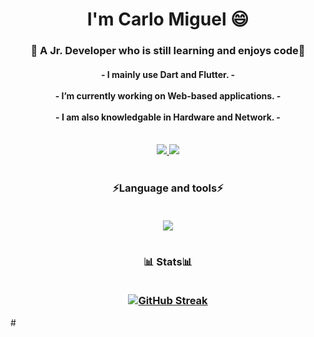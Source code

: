<h1 align="center">
 I'm Carlo Miguel 😄
</h1>

<h3  align="center"> 
 🌱 A Jr. Developer who is still learning and enjoys code🌱
</h3>

<h4  align="center">
   - I mainly use Dart and Flutter. -<br/><br/>
  - I’m currently working on Web-based applications. -<br/><br/>
  - I am also knowledgable in Hardware and Network. -<br/><br/> 
</h4>

<div align="center">
  <a href="mailto:carlocabbo11@gmail.com">
    <img src="https://img.shields.io/badge/Gmail-333333?style=for-the-badge&logo=gmail&logoColor=red" target="_blank" />
  </a>
  <a href="www.linkedin.com/in/carlocabbo" target="_blank">
    <img src="https://img.shields.io/badge/LinkedIn-0077B5?style=for-the-badge&logo=linkedin&logoColor=white" target="_blank" />
  </a>
</div>
<h1>  </h1>    

<h3 align="center">⚡Language and tools⚡

<p ><br/>
  <a href="https://skillicons.dev">
    <img src="https://skillicons.dev/icons?i=java,figma,vscode,androidstudio,dart,flutter" />
  </a>
</p>
</h3>

<h1>  </h1> 

<h3 align="center">📊 Stats📊
<p ><br/>
<a href="https://git.io/streak-stats"><img src="https://streak-stats.demolab.com?user=Khaloyyy&theme=tokyonight-duo&hide_longest_streak=true" alt="GitHub Streak" /></a>
</p>
</h3>
#


